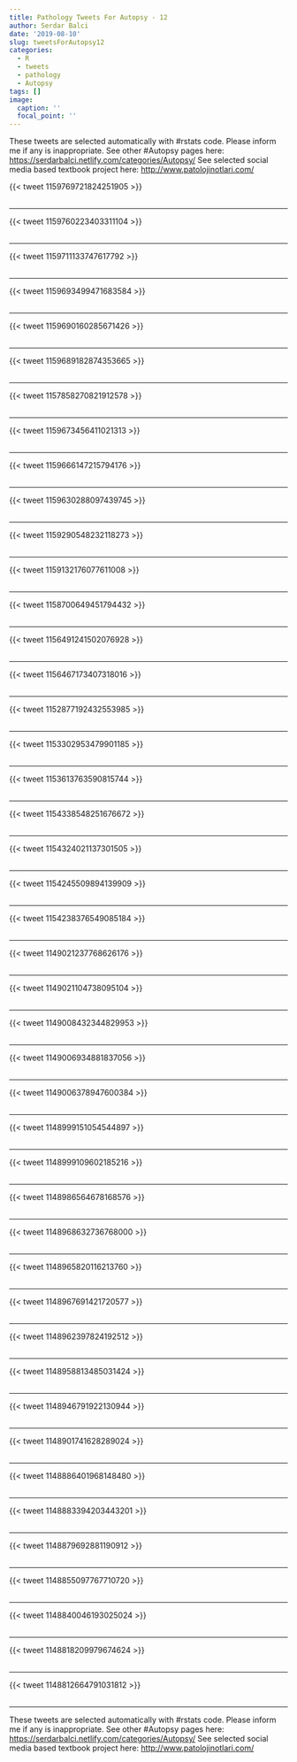 ```yaml
---
title: Pathology Tweets For Autopsy - 12
author: Serdar Balci
date: '2019-08-10'
slug: tweetsForAutopsy12
categories:
  - R
  - tweets
  - pathology
  - Autopsy
tags: []
image:
  caption: ''
  focal_point: ''
---
```



These tweets are selected automatically with #rstats code. Please inform me if any is inappropriate.
See other #Autopsy pages here: https://serdarbalci.netlify.com/categories/Autopsy/ 
See selected social media based textbook project here: http://www.patolojinotlari.com/

{{< tweet 1159769721824251905 >}}
<br>
<br>
<hr>
{{< tweet 1159760223403311104 >}}
<br>
<br>
<hr>
{{< tweet 1159711133747617792 >}}
<br>
<br>
<hr>
{{< tweet 1159693499471683584 >}}
<br>
<br>
<hr>
{{< tweet 1159690160285671426 >}}
<br>
<br>
<hr>
{{< tweet 1159689182874353665 >}}
<br>
<br>
<hr>
{{< tweet 1157858270821912578 >}}
<br>
<br>
<hr>
{{< tweet 1159673456411021313 >}}
<br>
<br>
<hr>
{{< tweet 1159666147215794176 >}}
<br>
<br>
<hr>
{{< tweet 1159630288097439745 >}}
<br>
<br>
<hr>
{{< tweet 1159290548232118273 >}}
<br>
<br>
<hr>
{{< tweet 1159132176077611008 >}}
<br>
<br>
<hr>
{{< tweet 1158700649451794432 >}}
<br>
<br>
<hr>
{{< tweet 1156491241502076928 >}}
<br>
<br>
<hr>
{{< tweet 1156467173407318016 >}}
<br>
<br>
<hr>
{{< tweet 1152877192432553985 >}}
<br>
<br>
<hr>
{{< tweet 1153302953479901185 >}}
<br>
<br>
<hr>
{{< tweet 1153613763590815744 >}}
<br>
<br>
<hr>
{{< tweet 1154338548251676672 >}}
<br>
<br>
<hr>
{{< tweet 1154324021137301505 >}}
<br>
<br>
<hr>
{{< tweet 1154245509894139909 >}}
<br>
<br>
<hr>
{{< tweet 1154238376549085184 >}}
<br>
<br>
<hr>
{{< tweet 1149021237768626176 >}}
<br>
<br>
<hr>
{{< tweet 1149021104738095104 >}}
<br>
<br>
<hr>
{{< tweet 1149008432344829953 >}}
<br>
<br>
<hr>
{{< tweet 1149006934881837056 >}}
<br>
<br>
<hr>
{{< tweet 1149006378947600384 >}}
<br>
<br>
<hr>
{{< tweet 1148999151054544897 >}}
<br>
<br>
<hr>
{{< tweet 1148999109602185216 >}}
<br>
<br>
<hr>
{{< tweet 1148986564678168576 >}}
<br>
<br>
<hr>
{{< tweet 1148968632736768000 >}}
<br>
<br>
<hr>
{{< tweet 1148965820116213760 >}}
<br>
<br>
<hr>
{{< tweet 1148967691421720577 >}}
<br>
<br>
<hr>
{{< tweet 1148962397824192512 >}}
<br>
<br>
<hr>
{{< tweet 1148958813485031424 >}}
<br>
<br>
<hr>
{{< tweet 1148946791922130944 >}}
<br>
<br>
<hr>
{{< tweet 1148901741628289024 >}}
<br>
<br>
<hr>
{{< tweet 1148886401968148480 >}}
<br>
<br>
<hr>
{{< tweet 1148883394203443201 >}}
<br>
<br>
<hr>
{{< tweet 1148879692881190912 >}}
<br>
<br>
<hr>
{{< tweet 1148855097767710720 >}}
<br>
<br>
<hr>
{{< tweet 1148840046193025024 >}}
<br>
<br>
<hr>
{{< tweet 1148818209979674624 >}}
<br>
<br>
<hr>
{{< tweet 1148812664791031812 >}}
<br>
<br>
<hr>


These tweets are selected automatically with #rstats code. Please inform me if any is inappropriate.
See other #Autopsy pages here: https://serdarbalci.netlify.com/categories/Autopsy/ 
See selected social media based textbook project here: http://www.patolojinotlari.com/
